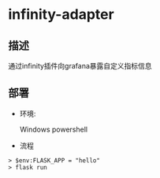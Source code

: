 # infinity-adapter

## 描述

通过infinity插件向grafana暴露自定义指标信息

## 部署

- 环境: 

    Windows powershell

- 流程

```
> $env:FLASK_APP = "hello"
> flask run
```